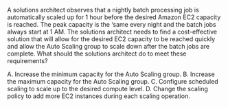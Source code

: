 A solutions architect observes that a nightly batch processing job is automatically scaled up for 1 hour before the desired Amazon EC2 capacity is reached. The peak capacity is the ‘same every night and the batch jobs always start at 1 AM. The solutions architect needs to find a cost-effective solution that will allow for the desired EC2 capacity to be reached quickly and allow the Auto Scaling group to scale down after the batch jobs are complete. What should the solutions architect do to meet these requirements? 

A. Increase the minimum capacity for the Auto Scaling group. 
B. Increase the maximum capacity for the Auto Scaling group. 
C. Configure scheduled scaling to scale up to the desired compute level. 
D. Change the scaling policy to add more EC2 instances during each scaling operation.